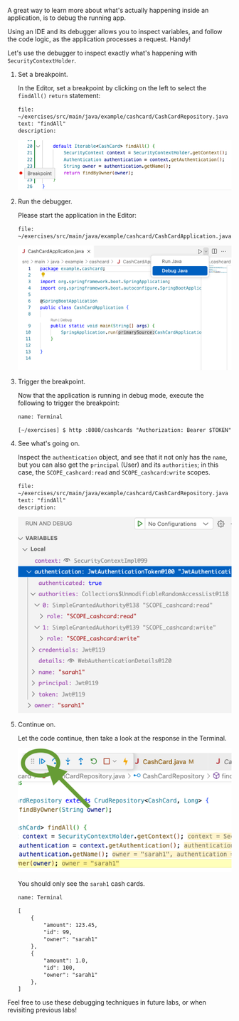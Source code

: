 A great way to learn more about what's actually happening inside an application, is to debug the running app.

Using an IDE and its debugger allows you to inspect variables, and follow the code logic, as the application processes a request. Handy!

Let's use the debugger to inspect exactly what's happening with `SecurityContextHolder`.

1. Set a breakpoint.

   In the Editor, set a breakpoint by clicking on the left to select the `findAll()` `return` statement:

   ```editor:select-matching-text
   file: ~/exercises/src/main/java/example/cashcard/CashCardRepository.java
   text: "findAll"
   description:
   ```

   ![Setting a breakpoint in VSCode](images/breakpoint.png "Setting a breakpoint in VSCode")

1. Run the debugger.

   Please start the application in the Editor:

   ```editor:open-file
   file: ~/exercises/src/main/java/example/cashcard/CashCardApplication.java
   ```

   ![VSCode editor debugger](images/debugger.png "VSCode editor debugger")

1. Trigger the breakpoint.

   Now that the application is running in debug mode, execute the following to trigger the breakpoint:

   ```dashboard:open-dashboard
   name: Terminal
   ```

   ```shell
   [~/exercises] $ http :8080/cashcards "Authorization: Bearer $TOKEN"
   ```

1. See what's going on.

   Inspect the `authentication` object, and see that it not only has the `name`, but you can also get the `principal` (User) and its `authorities`; in this case, the `SCOPE_cashcard:read` and `SCOPE_cashcard:write` scopes.

   ```editor:select-matching-text
   file: ~/exercises/src/main/java/example/cashcard/CashCardRepository.java
   text: "findAll"
   description:
   ```

   ![VSCode debugger variables](images/debugger-variables.png "VSCode  debugger variables")

1. Continue on.

   Let the code continue, then take a look at the response in the Terminal.

   ![Continue the debugger](images/continue.png "Continue the  debugger")

   You should only see the `sarah1` cash cards.

   ```dashboard:open-dashboard
   name: Terminal
   ```

   ```shell
   [
       {
           "amount": 123.45,
           "id": 99,
           "owner": "sarah1"
       },
       {
           "amount": 1.0,
           "id": 100,
           "owner": "sarah1"
       },
   ]
   ```

Feel free to use these debugging techniques in future labs, or when revisiting previous labs!
